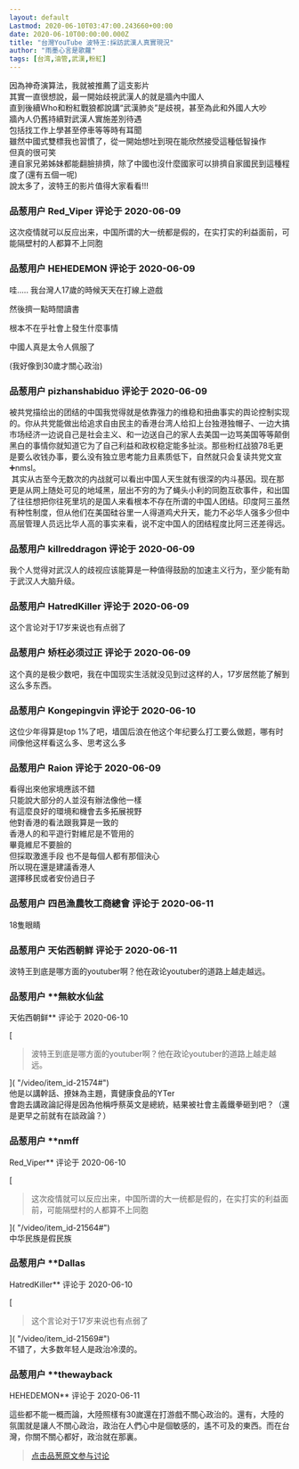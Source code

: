 ```yaml
---
layout: default
Lastmod: 2020-06-10T03:47:00.243660+00:00
date: 2020-06-10T00:00:00.000Z
title: "台灣YouTube 波特王:採訪武漢人真實現況"
author: "雨墨心言是歌蘿"
tags: [台湾,油管,武漢,粉紅]
---
```


因為神奇演算法，我就被推薦了這支影片  
其實一直很想說，最一開始歧視武漢人的就是牆內中國人  
直到後續Who和粉紅戰狼都說講“武漢肺炎”是歧視，甚至為此和外國人大吵  
牆內人仍舊持續對武漢人實施差別待遇  
包括找工作上學甚至停車等等時有耳聞  
雖然中國式雙標我也習慣了，從一開始想吐到現在能欣然接受這種低智操作  
但真的很可笑  
連自家兄弟姊妹都能翻臉排擠，除了中國也沒什麼國家可以排擠自家國民到這種程度了(還有五個一呢)  
說太多了，波特王的影片值得大家看看!!!

            
### 品葱用户 **Red_Viper** 评论于 2020-06-09
        
这次疫情就可以反应出来，中国所谓的大一统都是假的，在实打实的利益面前，可能隔壁村的人都算不上同胞
        


            
### 品葱用户 **HEHEDEMON** 评论于 2020-06-09
        
哇..... 我台灣人17歲的時候天天在打線上遊戲  
  
然後擠一點時間讀書  
  
根本不在乎社會上發生什麼事情  
  
中國人真是太令人佩服了  
  
(我好像到30歲才關心政治)
        


            
### 品葱用户 **pizhanshabiduo** 评论于 2020-06-09
        
被共党描绘出的团结的中国我觉得就是依靠强力的维稳和扭曲事实的舆论控制实现的。你从共党能做出给追求自由民主的香港台湾人给扣上台独港独帽子、一边大搞市场经济一边说自己是社会主义、和一边送自己的家人去美国一边骂美国等等颠倒黑白的事情你就知道它为了自己利益和政权稳定能多扯淡。那些粉红战狼78毛更是要么收钱办事，要么没有独立思考能力且素质低下，自然就只会复读共党文宣➕nmsl。  
 其实从古至今无数次的内战就可以看出中国人天生就有很深的内斗基因。现在那更是从网上随处可见的地域黑，层出不穷的为了蝇头小利的同胞互砍事件，和出国了往往想把你往死里坑的是国人来看根本不存在所谓的中国人团结。印度阿三虽然有种性制度，但从他们在美国硅谷里一人得道鸡犬升天，能力不必华人强多少但中高层管理人员远比华人高的事实来看，说不定中国人的团结程度比阿三还差得远。
        


            
### 品葱用户 **killreddragon** 评论于 2020-06-09
        
我个人觉得对武汉人的歧视应该能算是一种值得鼓励的加速主义行为，至少能有助于武汉人大脑升级。
        


            
### 品葱用户 **HatredKiller** 评论于 2020-06-09
        
这个言论对于17岁来说也有点弱了
        


            
### 品葱用户 **矫枉必须过正** 评论于 2020-06-09
        
这个真的是极少数吧，我在中国现实生活就没见到过这样的人，17岁居然能了解到这么多东西。
        


            
### 品葱用户 **Kongepingvin** 评论于 2020-06-10
        
这位少年得算是top 1%了吧，墙国后浪在他这个年纪要么打工要么做题，哪有时间像他这样看这么多、思考这么多
        


            
### 品葱用户 **Raion** 评论于 2020-06-09
        
看得出來他家境應該不錯   
只能說大部分的人並沒有辦法像他一樣   
有這麼良好的環境和機會去多拓展視野  
他對香港的看法跟我算是一致的  
香港人的和平遊行對維尼是不管用的  
畢竟維尼不要臉的   
但採取激進手段 也不是每個人都有那個決心  
所以現在還是建議香港人  
選擇移民或者安份過日子
        


            
### 品葱用户 **四邑漁農牧工商總會** 评论于 2020-06-11
        
18隻眼睛
        


            
### 品葱用户 **天佑西朝鲜** 评论于 2020-06-11
        
波特王到底是哪方面的youtuber啊？他在政论youtuber的道路上越走越远。
        


            
### 品葱用户 **無紋水仙盆 
天佑西朝鲜** 评论于 2020-06-10
        
[

> 波特王到底是哪方面的youtuber啊？他在政论youtuber的道路上越走越远。

]( "/video/item_id-21574#")  
他是以講幹話、撩妹為主題，賣健康食品的YTer  
會跑去講政論記得是因為他稱呼蔡英文是總統，結果被社會主義鐵拳砸到吧？（還是更早之前就有在談政論？）
        


            
### 品葱用户 **nmff 
Red_Viper** 评论于 2020-06-10
        
[

> 这次疫情就可以反应出来，中国所谓的大一统都是假的，在实打实的利益面前，可能隔壁村的人都算不上同胞

]( "/video/item_id-21564#")  
中华民族是假民族
        


            
### 品葱用户 **Dallas 
HatredKiller** 评论于 2020-06-10
        
[

> 这个言论对于17岁来说也有点弱了

]( "/video/item_id-21569#")  
不错了，大多数年轻人是政治冷漠的。
        


            
### 品葱用户 **thewayback 
HEHEDEMON** 评论于 2020-06-11
        
這些都不能一概而論，大陸照樣有30嵗還在打游戲不關心政治的。還有，大陸的氛圍就是讓人不關心政治，政治在人們心中是個敏感的，遙不可及的東西。而在台灣，你關不關心都好，政治就在那裏。
        






> [点击品葱原文参与讨论](https://pincong.rocks/video/2320)

